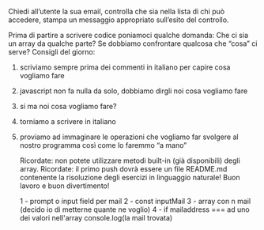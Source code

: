 Chiedi all’utente la sua email,
controlla che sia nella lista di chi può accedere,
stampa un messaggio appropriato sull’esito del controllo.

Prima di partire a scrivere codice poniamoci qualche domanda:
Che ci sia un array da qualche parte?
Se dobbiamo confrontare qualcosa che “cosa” ci serve?
Consigli del giorno:

1. scriviamo sempre prima dei commenti in italiano per capire cosa vogliamo fare
2. javascript non fa nulla da solo, dobbiamo dirgli noi cosa vogliamo fare
3. si ma noi cosa vogliamo fare?
4. torniamo a scrivere in italiano
5. proviamo ad immaginare le operazioni che vogliamo far svolgere al nostro programma così come lo faremmo “a mano”

   Ricordate: non potete utilizzare metodi built-in (già disponibili) degli array.
   Ricordate: il primo push dovrà essere un file README.md contenente la risoluzione degli esercizi in linguaggio naturale!
   Buon lavoro e buon divertimento!

   1 - prompt o input field per mail
   2 - const inputMail
   3 - array con n mail (decido io di metterne quante ne voglio)
   4 - if mailaddress === ad uno dei valori nell'array
   console.log(la mail trovata)
